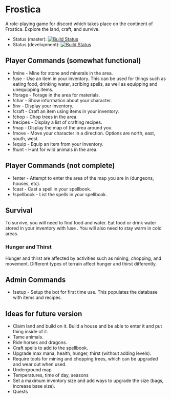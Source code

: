 # Frostica
A role-playing game for discord which takes place on the continent of Frostica. Explore the land, craft, and survive.

* Status (master): [![Build Status](https://travis-ci.com/FrostMiser/Frostica.svg?branch=master)](https://travis-ci.com/FrostMiser/Frostica)
* Status (development): [![Build Status](https://travis-ci.com/FrostMiser/Frostica.svg?branch=development)](https://travis-ci.com/FrostMiser/Frostica)

## Player Commands (somewhat functional)
* !mine - Mine for stone and minerals in the area.
* !use <item> - Use an item in your inventory. This can be used for things such as eating food, drinking water, scribing
 spells, as well as equipping and unequipping items.
* !forage - Forage in the area for materials.
* !char - Show information about your character.
* !inv - Display your inventory.
* !craft <item> - Craft an item using items in your inventory.
* !chop - Chop trees in the area.
* !recipes - Display a list of crafting recipes.
* !map - Display the map of the area around you.
* !move <direction> - Move your character in a direction. Options are north, east, south, west.
* !equip <item> - Equip an item from your inventory.
* !hunt - Hunt for wild animals in the area.

## Player Commands (not complete)
* !enter - Attempt to enter the area of the map you are in (dungeons, houses, etc).
* !cast <spell> - Cast a spell in your spellbook.
* !spellbook - List the spells in your spellbook.

## Survival
To survive, you will need to find food and water. Eat food or drink water stored in your inventory with !use <item>. 
You will also need to stay warm in cold areas.

### Hunger and Thirst
Hunger and thirst are affected by activities such as mining, chopping, and movement. Different types of terrain affect 
hunger and thirst differently.

## Admin Commands
* !setup - Setup the bot for first time use. This populates the database with items and recipes.


## Ideas for future version
* Claim land and build on it. Build a house and be able to enter it and put thing inside of it.
* Tame animals.
* Ride horses and dragons.
* Craft spells to add to the spellbook.
* Upgrade max mana, health, hunger, thirst (without adding levels).
* Require tools for mining and chopping trees, which can be upgraded and wear out when used.
* Underground map
* Temperatures, time of day, seasons
* Set a maximum inventory size and add ways to upgrade the size (bags, increase base size).
* Quests